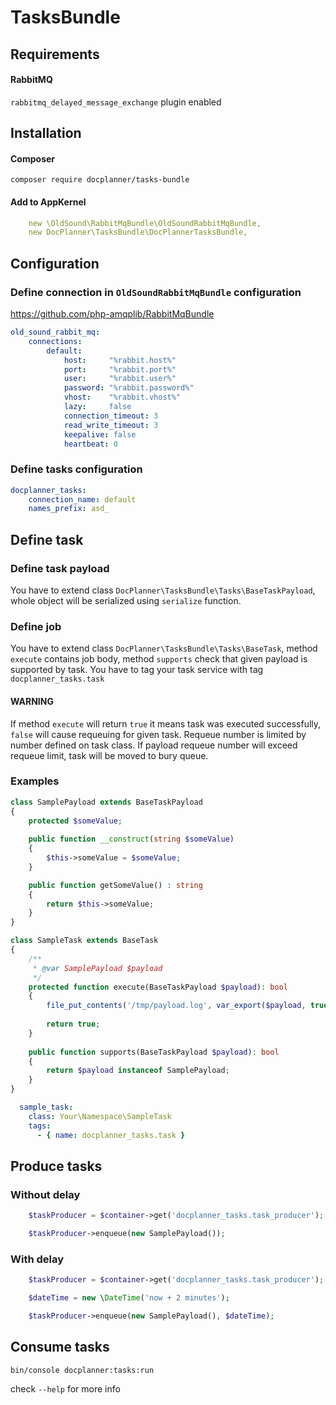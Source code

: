 TasksBundle
============

## Requirements
#### RabbitMQ
`rabbitmq_delayed_message_exchange` plugin enabled

## Installation
#### Composer
```
composer require docplanner/tasks-bundle
```

#### Add to AppKernel
```yaml
	new \OldSound\RabbitMqBundle\OldSoundRabbitMqBundle,
	new DocPlanner\TasksBundle\DocPlannerTasksBundle,
```

## Configuration
### Define connection in `OldSoundRabbitMqBundle` configuration
https://github.com/php-amqplib/RabbitMqBundle
```yaml
old_sound_rabbit_mq:
    connections:
        default:
            host:     "%rabbit.host%"
            port:     "%rabbit.port%"
            user:     "%rabbit.user%"
            password: "%rabbit.password%"
            vhost:    "%rabbit.vhost%"
            lazy:     false
            connection_timeout: 3
            read_write_timeout: 3
            keepalive: false
            heartbeat: 0
```
### Define tasks configuration
```yaml
docplanner_tasks:
    connection_name: default
    names_prefix: asd_
```

## Define task
### Define task payload
You have to extend class `DocPlanner\TasksBundle\Tasks\BaseTaskPayload`, whole object will be serialized using `serialize` function.
### Define job
You have to extend class `DocPlanner\TasksBundle\Tasks\BaseTask`, method `execute` contains job body, method `supports` check that given payload is supported by task.
You have to tag your task service with tag `docplanner_tasks.task`
#### WARNING
If method `execute` will return `true` it means task was executed successfully, `false` will cause requeuing for given task. Requeue number is limited by number defined on task class.
If payload requeue number will exceed requeue limit, task will be moved to bury queue. 

### Examples
```php
class SamplePayload extends BaseTaskPayload
{
	protected $someValue;
	
	public function __construct(string $someValue)
	{
		$this->someValue = $someValue;
	}

	public function getSomeValue() : string 
	{
		return $this->someValue;
	}
}
```

```php
class SampleTask extends BaseTask
{
	/**
	 * @var SamplePayload $payload
	 */
	protected function execute(BaseTaskPayload $payload): bool
	{
		file_put_contents('/tmp/payload.log', var_export($payload, true) . PHP_EOL . $payload->getSomeValue());
		
		return true;
	}
	
	public function supports(BaseTaskPayload $payload): bool
	{
		return $payload instanceof SamplePayload;
	}
}
```

```yaml
  sample_task:
    class: Your\Namespace\SampleTask
    tags:
      - { name: docplanner_tasks.task }
```


## Produce tasks

### Without delay
```php
	$taskProducer = $container->get('docplanner_tasks.task_producer');

	$taskProducer->enqueue(new SamplePayload());
```

### With delay
```php
	$taskProducer = $container->get('docplanner_tasks.task_producer');

	$dateTime = new \DateTime('now + 2 minutes');

	$taskProducer->enqueue(new SamplePayload(), $dateTime);
```

## Consume tasks
```
bin/console docplanner:tasks:run
```
check `--help` for more info